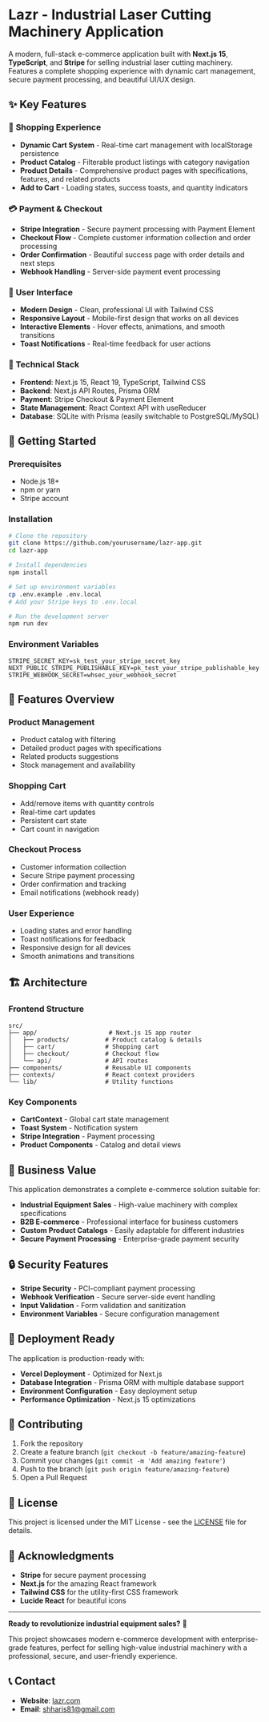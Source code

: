 # Lazr - Industrial Laser Cutting Machinery Application

A modern, full-stack e-commerce application built with **Next.js 15**, **TypeScript**, and **Stripe** for selling industrial laser cutting machinery. Features a complete shopping experience with dynamic cart management, secure payment processing, and beautiful UI/UX design.

## ✨ Key Features

### 🛒 **Shopping Experience**
- **Dynamic Cart System** - Real-time cart management with localStorage persistence
- **Product Catalog** - Filterable product listings with category navigation
- **Product Details** - Comprehensive product pages with specifications, features, and related products
- **Add to Cart** - Loading states, success toasts, and quantity indicators

### 💳 **Payment & Checkout**
- **Stripe Integration** - Secure payment processing with Payment Element
- **Checkout Flow** - Complete customer information collection and order processing
- **Order Confirmation** - Beautiful success page with order details and next steps
- **Webhook Handling** - Server-side payment event processing

### 🎨 **User Interface**
- **Modern Design** - Clean, professional UI with Tailwind CSS
- **Responsive Layout** - Mobile-first design that works on all devices
- **Interactive Elements** - Hover effects, animations, and smooth transitions
- **Toast Notifications** - Real-time feedback for user actions

### 🔧 **Technical Stack**
- **Frontend**: Next.js 15, React 19, TypeScript, Tailwind CSS
- **Backend**: Next.js API Routes, Prisma ORM
- **Payment**: Stripe Checkout & Payment Element
- **State Management**: React Context API with useReducer
- **Database**: SQLite with Prisma (easily switchable to PostgreSQL/MySQL)

## 🚀 Getting Started

### Prerequisites
- Node.js 18+ 
- npm or yarn
- Stripe account

### Installation
```bash
# Clone the repository
git clone https://github.com/yourusername/lazr-app.git
cd lazr-app

# Install dependencies
npm install

# Set up environment variables
cp .env.example .env.local
# Add your Stripe keys to .env.local

# Run the development server
npm run dev
```

### Environment Variables
```env
STRIPE_SECRET_KEY=sk_test_your_stripe_secret_key
NEXT_PUBLIC_STRIPE_PUBLISHABLE_KEY=pk_test_your_stripe_publishable_key
STRIPE_WEBHOOK_SECRET=whsec_your_webhook_secret
```

## 📱 Features Overview

### **Product Management**
- Product catalog with filtering
- Detailed product pages with specifications
- Related products suggestions
- Stock management and availability

### **Shopping Cart**
- Add/remove items with quantity controls
- Real-time cart updates
- Persistent cart state
- Cart count in navigation

### **Checkout Process**
- Customer information collection
- Secure Stripe payment processing
- Order confirmation and tracking
- Email notifications (webhook ready)

### **User Experience**
- Loading states and error handling
- Toast notifications for feedback
- Responsive design for all devices
- Smooth animations and transitions

## 🏗️ Architecture

### **Frontend Structure**
```
src/
├── app/                    # Next.js 15 app router
│   ├── products/          # Product catalog & details
│   ├── cart/              # Shopping cart
│   ├── checkout/          # Checkout flow
│   └── api/               # API routes
├── components/            # Reusable UI components
├── contexts/              # React context providers
└── lib/                   # Utility functions
```

### **Key Components**
- **CartContext** - Global cart state management
- **Toast System** - Notification system
- **Stripe Integration** - Payment processing
- **Product Components** - Catalog and detail views

## 🎯 Business Value

This application demonstrates a complete e-commerce solution suitable for:
- **Industrial Equipment Sales** - High-value machinery with complex specifications
- **B2B E-commerce** - Professional interface for business customers
- **Custom Product Catalogs** - Easily adaptable for different industries
- **Secure Payment Processing** - Enterprise-grade payment security

## 🔒 Security Features

- **Stripe Security** - PCI-compliant payment processing
- **Webhook Verification** - Secure server-side event handling
- **Input Validation** - Form validation and sanitization
- **Environment Variables** - Secure configuration management

## 🚀 Deployment Ready

The application is production-ready with:
- **Vercel Deployment** - Optimized for Next.js
- **Database Integration** - Prisma ORM with multiple database support
- **Environment Configuration** - Easy deployment setup
- **Performance Optimization** - Next.js 15 optimizations

## 🤝 Contributing

1. Fork the repository
2. Create a feature branch (`git checkout -b feature/amazing-feature`)
3. Commit your changes (`git commit -m 'Add amazing feature'`)
4. Push to the branch (`git push origin feature/amazing-feature`)
5. Open a Pull Request

## 📄 License

This project is licensed under the MIT License - see the [LICENSE](LICENSE) file for details.

## 🙏 Acknowledgments


- **Stripe** for secure payment processing
- **Next.js** for the amazing React framework
- **Tailwind CSS** for the utility-first CSS framework
- **Lucide React** for beautiful icons

---

**Ready to revolutionize industrial equipment sales?** 🚀

This project showcases modern e-commerce development with enterprise-grade features, perfect for selling high-value industrial machinery with a professional, secure, and user-friendly experience.

## 📞 Contact

- **Website**: [lazr.com](https://lazr.vercel.app)
- **Email**: shharis81@gmail.com
